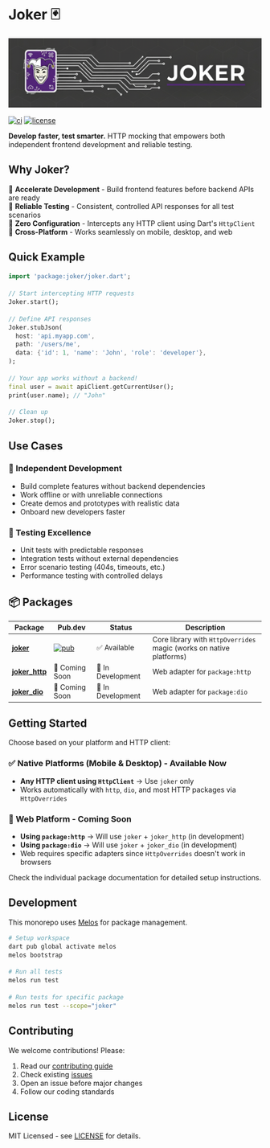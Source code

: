 # Joker 🃏

![Joker Banner](https://raw.githubusercontent.com/juanvegu/joker_dart/main/assets/joker_banner.png)

[![ci](https://github.com/juanvegu/joker_dart/actions/workflows/ci.yaml/badge.svg)](https://github.com/juanvegu/joker_dart/actions/workflows/ci.yaml)
[![license](https://img.shields.io/badge/license-MIT-blue.svg)](https://opensource.org/licenses/MIT)

**Develop faster, test smarter.** HTTP mocking that empowers both independent frontend development and reliable testing.

## Why Joker?

🚀 **Accelerate Development** - Build frontend features before backend APIs are ready  
🧪 **Reliable Testing** - Consistent, controlled API responses for all test scenarios  
🎯 **Zero Configuration** - Intercepts any HTTP client using Dart's `HttpClient`  
📱 **Cross-Platform** - Works seamlessly on mobile, desktop, and web  

## Quick Example

```dart
import 'package:joker/joker.dart';

// Start intercepting HTTP requests
Joker.start();

// Define API responses  
Joker.stubJson(
  host: 'api.myapp.com',
  path: '/users/me',
  data: {'id': 1, 'name': 'John', 'role': 'developer'},
);

// Your app works without a backend!
final user = await apiClient.getCurrentUser();
print(user.name); // "John"

// Clean up
Joker.stop();
```

## Use Cases

### 🚀 Independent Development

- Build complete features without backend dependencies
- Work offline or with unreliable connections  
- Create demos and prototypes with realistic data
- Onboard new developers faster

### 🧪 Testing Excellence

- Unit tests with predictable responses
- Integration tests without external dependencies
- Error scenario testing (404s, timeouts, etc.)
- Performance testing with controlled delays

## 📦 Packages

| Package | Pub.dev | Status | Description |
|---------|---------|--------|-------------|
| **[joker](packages/joker)** | [![pub](https://img.shields.io/pub/v/joker.svg)](https://pub.dev/packages/joker) | ✅ Available | Core library with `HttpOverrides` magic (works on native platforms) |
| **[joker_http](packages/joker_http)** | 🚧 Coming Soon | 🚧 In Development | Web adapter for `package:http` |
| **[joker_dio](packages/joker_dio)** | 🚧 Coming Soon | 🚧 In Development | Web adapter for `package:dio` |

## Getting Started

Choose based on your platform and HTTP client:

### ✅ Native Platforms (Mobile & Desktop) - Available Now

- **Any HTTP client using `HttpClient`** → Use `joker` only
- Works automatically with `http`, `dio`, and most HTTP packages via `HttpOverrides`

### 🚧 Web Platform - Coming Soon

- **Using `package:http`** → Will use `joker` + `joker_http` (in development)
- **Using `package:dio`** → Will use `joker` + `joker_dio` (in development)
- Web requires specific adapters since `HttpOverrides` doesn't work in browsers

Check the individual package documentation for detailed setup instructions.

## Development

This monorepo uses [Melos](https://melos.invertase.dev) for package management.

```bash
# Setup workspace
dart pub global activate melos
melos bootstrap

# Run all tests
melos run test

# Run tests for specific package
melos run test --scope="joker"
```

## Contributing

We welcome contributions! Please:

1. Read our [contributing guide](CONTRIBUTING.md)
2. Check existing [issues](https://github.com/juanvegu/joker_dart/issues)
3. Open an issue before major changes
4. Follow our coding standards

## License

MIT Licensed - see [LICENSE](LICENSE) for details.
